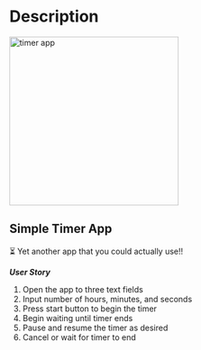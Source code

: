 # Description

<img src="./screenshot.gif" width=300px alt="timer app">

<h2>Simple Timer App</h2>

⏳ Yet another app that you could actually use!!

***User Story***

1. Open the app to three text fields
2. Input number of hours, minutes, and seconds
3. Press start button to begin the timer
4. Begin waiting until timer ends
5. Pause and resume the timer as desired
6. Cancel or wait for timer to end
